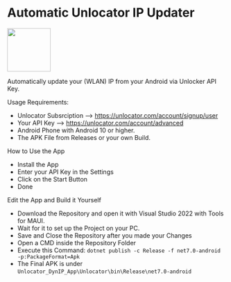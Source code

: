 # Automatic Unlocator IP Updater

<img src="https://github.com/ElryWeeb/Unlocator_DynIP_App/blob/main/Unlocator/Resources/Images/unlocator.png" width=100></img>

Automatically update your (WLAN) IP from your Android via Unlocker API Key.

<a name="req">Usage Requirements: </a>
- Unlocator Subsrciption --> https://unlocator.com/account/signup/user
- Your API Key --> https://unlocator.com/account/advanced
- Android Phone with Android 10 or higher.
- The APK File from Releases or your own Build.

<a name="how">How to Use the App</a>
- Install the App
- Enter your API Key in the Settings
- Click on the Start Button
- Done

<a name="edit">Edit the App and Build it Yourself </a>
- Download the Repository and open it with Visual Studio 2022 with Tools for MAUI.
- Wait for it to set up the Project on your PC.
- Save and Close the Repository after you made your Changes
- Open a CMD inside the Repository Folder
- Execute this Command: ```dotnet publish -c Release -f net7.0-android -p:PackageFormat=Apk```
- The Final APK is under ```Unlocator_DynIP_App\Unlocator\bin\Release\net7.0-android```

